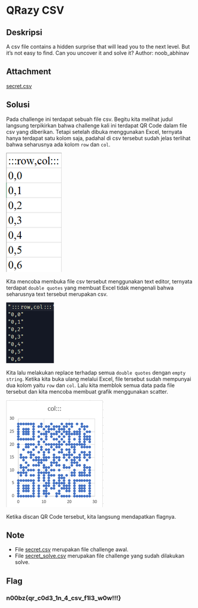 # QRazy CSV

## Deskripsi
A csv file contains a hidden surprise that will lead you to the next level. But it’s not easy to find. Can you uncover it and solve it? Author: noob_abhinav

## Attachment
[secret.csv](./Challenge/secret.csv)

## Solusi
Pada challenge ini terdapat sebuah file csv. Begitu kita melihat judul langsung terpikirkan bahwa challenge kali ini terdapat QR Code dalam file csv yang diberikan. Tetapi setelah dibuka menggunakan Excel, ternyata hanya terdapat satu kolom saja, padahal di csv tersebut sudah jelas terlihat bahwa seharusnya ada kolom `row` dan `col`. 

![CSV](csv.png)

Kita mencoba membuka file csv tersebut menggunakan text editor, ternyata terdapat `double quotes` yang membuat Excel tidak mengenali bahwa seharusnya text tersebut merupakan csv.

![CSV Text](csv_text.png)

Kita lalu melakukan replace terhadap semua `double quotes` dengan `empty string`. Ketika kita buka ulang melalui Excel, file tersebut sudah mempunyai dua kolom yaitu `row` dan `col`. Lalu kita memblok semua data pada file tersebut dan kita mencoba membuat grafik menggunakan scatter. 

![QR Code](qr_code.png)

Ketika discan QR Code tersebut, kita langsung mendapatkan flagnya.

## Note
- File [secret.csv](./Challenge/secret.csv) merupakan file challenge awal.
- File [secret_solve.csv](./Challenge/secret.csv) merupakan file challenge yang sudah dilakukan solve.

## Flag
### n00bz{qr_c0d3_1n_4_csv_f1l3_w0w!!!}